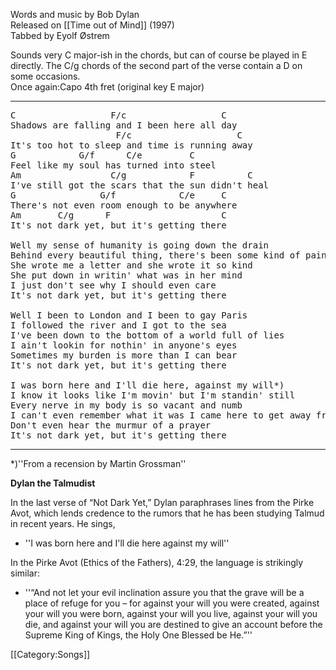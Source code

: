 Words and music by Bob Dylan<br>
Released on [[Time out of Mind]] (1997)<br>
Tabbed by Eyolf Østrem

Sounds very C major-ish in the chords, but can of course be played in
E directly. The C/g chords of the second part of the verse contain a D
on some occasions. <br>
Once again:Capo 4th fret (original key E major)

----
<pre class="verse">
C                  F/c                  C
Shadows are falling and I been here all day
                    F/c                    C
It's too hot to sleep and time is running away
G            G/f      C/e         C
Feel like my soul has turned into steel
Am                 C/g            F          C
I've still got the scars that the sun didn't heal
G                G/f            C/e     C
There's not even room enough to be anywhere
Am       C/g      F                     C
It's not dark yet, but it's getting there

Well my sense of humanity is going down the drain
Behind every beautiful thing, there's been some kind of pain
She wrote me a letter and she wrote it so kind
She put down in writin' what was in her mind
I just don't see why I should even care
It's not dark yet, but it's getting there

Well I been to London and I been to gay Paris
I followed the river and I got to the sea
I've been down to the bottom of a world full of lies
I ain't lookin for nothin' in anyone's eyes
Sometimes my burden is more than I can bear
It's not dark yet, but it's getting there

I was born here and I'll die here, against my will*)
I know it looks like I'm movin' but I'm standin' still
Every nerve in my body is so vacant and numb
I can't even remember what it was I came here to get away from
Don't even hear the murmur of a prayer
It's not dark yet, but it's getting there
</pre>

----
<nowiki>*</nowiki>)''From a recension by Martin Grossman''

<strong>Dylan the Talmudist </strong>

In the last verse of “Not Dark Yet,” Dylan paraphrases lines from
the Pirke Avot, which lends credence to the rumors that he has been
studying Talmud in recent years. He sings,

<ul><li> ''I was born here and I'll die here against my will''
</li></ul>In the Pirke Avot (Ethics of the Fathers), 4:29, the language is
strikingly similar:

<ul><li> ''“And not let your evil inclination assure you that the  grave will be a place of refuge for you – for against your will you  were created, against your will you were born, against your will you  live, against your will you die, and against your will you are  destined to give an account before the Supreme King of Kings, the  Holy One Blessed be He.”''
</li></ul>

[[Category:Songs]]